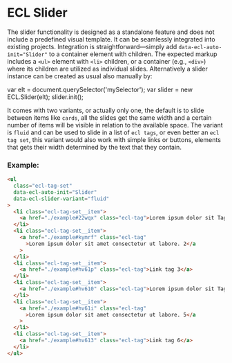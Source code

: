 # ECL Slider

The slider functionality is designed as a standalone feature and does not include a predefined visual template. It can be seamlessly integrated into existing projects.
Integration is straightforward—simply add `data-ecl-auto-init="Slider"` to a container element with children. The expected markup includes a `<ul>` element with `<li>` children, or a container (e.g., `<div>`) where its children are utilized as individual slides.
Alternatively a slider instance can be created as usual also manually by:

var elt = document.querySelector('mySelector');
var slider = new ECL.Slider(elt);
slider.init();

It comes with two variants, or actually only one, the default is to slide between items like `cards`, all the slides get the same width and a certain number of items will be visible in relation to the available space.
The variant is `fluid` and can be used to slide in a list of `ecl tags`, or even better an `ecl tag set`, this variant would also work with simple links or buttons, elements that gets their width determined by the text that they contain.

### Example:

<!-- prettier-ignore -->
```html
<ul
  class="ecl-tag-set"
  data-ecl-auto-init="Slider"
  data-ecl-slider-variant="fluid"
>
  <li class="ecl-tag-set__item">
    <a href="./example#22wqx" class="ecl-tag">Lorem ipsum dolor sit Tag 1</a>
  </li>
  <li class="ecl-tag-set__item">
    <a href="./example#kymrf" class="ecl-tag"
      >Lorem ipsum dolor sit amet consectetur ut labore. 2</a
    >
  </li>
  <li class="ecl-tag-set__item">
    <a href="./example#hv61p" class="ecl-tag">Link tag 3</a>
  </li>
  <li class="ecl-tag-set__item">
    <a href="./example#hv610" class="ecl-tag">Lorem ipsum dolor sit Tag 4</a>
  </li>
  <li class="ecl-tag-set__item">
    <a href="./example#hv61i" class="ecl-tag"
      >Lorem ipsum dolor sit amet consectetur ut labore. 5</a
    >
  </li>
  <li class="ecl-tag-set__item">
    <a href="./example#hv613" class="ecl-tag">Link tag 6</a>
  </li>
</ul> 
```
